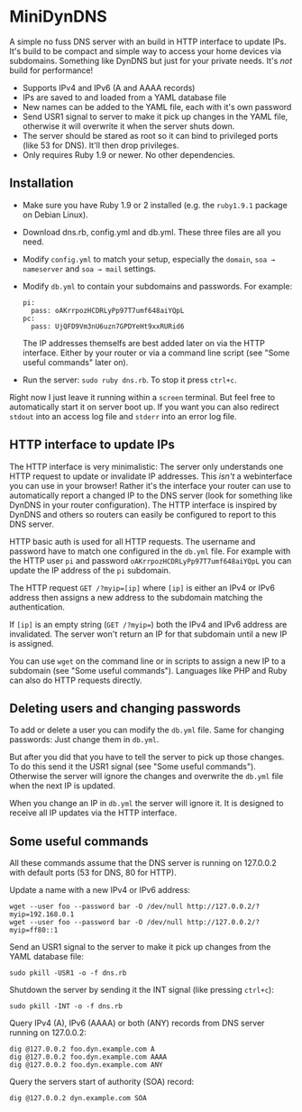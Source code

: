 # MiniDynDNS

A simple no fuss DNS server with an build in HTTP interface to update IPs. It's build to be compact and simple way to access your home devices via subdomains. Something like DynDNS but just for your private needs. It's _not_ build for performance!

- Supports IPv4 and IPv6 (A and AAAA records)
- IPs are saved to and loaded from a YAML database file
- New names can be added to the YAML file, each with it's own password
- Send USR1 signal to server to make it pick up changes in the YAML file, otherwise it will overwrite it when the server shuts down.
- The server should be stared as root so it can bind to privileged ports (like 53 for DNS). It'll then drop privileges.
- Only requires Ruby 1.9 or newer. No other dependencies.


## Installation

- Make sure you have Ruby 1.9 or 2 installed (e.g. the `ruby1.9.1` package on Debian Linux).
- Download dns.rb, config.yml and db.yml. These three files are all you need.
- Modify `config.yml` to match your setup, especially the `domain`, `soa → nameserver` and `soa → mail` settings.
- Modify `db.yml` to contain your subdomains and passwords. For example:
  
  ```
  pi:
    pass: oAKrrpozHCDRLyPp97T7umf648aiYQpL
  pc:
    pass: UjQFD9Vm3nU6uzn7GPDYeHt9xxRURid6
  ```
  
  The IP addresses themselfs are best added later on via the HTTP interface. Either by your router or via a command line script (see "Some useful commands" later on).
- Run the server: `sudo ruby dns.rb`. To stop it press `ctrl+c`.

Right now I just leave it running within a `screen` terminal. But feel free to automatically start it on server boot up. If you want you can also redirect `stdout` into an access log file and `stderr` into an error log file.


## HTTP interface to update IPs

The HTTP interface is very minimalistic: The server only understands one HTTP request to update or invalidate IP addresses. This _isn't_ a webinterface you can use in your browser! Rather it's the interface your router can use to automatically report a changed IP to the DNS server (look for something like DynDNS in your router configuration). The HTTP interface is inspired by DynDNS and others so routers can easily be configured to report to this DNS server.

HTTP basic auth is used for all HTTP requests. The username and password have to match one configured in the `db.yml` file. For example with the HTTP user `pi` and password `oAKrrpozHCDRLyPp97T7umf648aiYQpL` you can update the IP address of the `pi` subdomain.

The HTTP request `GET /?myip=[ip]` where `[ip]` is either an IPv4 or IPv6 address then assigns a new address to the subdomain matching the authentication.

If `[ip]` is an empty string (`GET /?myip=`) both the IPv4 and IPv6 address are invalidated. The server won't return an IP for that subdomain until a new IP is assigned.

You can use `wget` on the command line or in scripts to assign a new IP to a subdomain (see "Some useful commands"). Languages like PHP and Ruby can also do HTTP requests directly.


## Deleting users and changing passwords

To add or delete a user you can modify the `db.yml` file. Same for changing passwords: Just change them in `db.yml`.

But after you did that you have to tell the server to pick up those changes. To do this send it the USR1 signal (see "Some useful commands"). Otherwise the server will ignore the changes and overwrite the `db.yml` file when the next IP is updated.

When you change an IP in `db.yml` the server will ignore it. It is designed to receive all IP updates via the HTTP interface.


## Some useful commands

All these commands assume that the DNS server is running on 127.0.0.2 with default ports (53 for DNS, 80 for HTTP).

Update a name with a new IPv4 or IPv6 address:

	wget --user foo --password bar -O /dev/null http://127.0.0.2/?myip=192.168.0.1
	wget --user foo --password bar -O /dev/null http://127.0.0.2/?myip=ff80::1

Send an USR1 signal to the server to make it pick up changes from the
YAML database file:

	sudo pkill -USR1 -o -f dns.rb

Shutdown the server by sending it the INT signal (like pressing `ctrl+c`):

	sudo pkill -INT -o -f dns.rb

Query IPv4 (A), IPv6 (AAAA) or both (ANY) records from DNS server running on 127.0.0.2:

	dig @127.0.0.2 foo.dyn.example.com A
	dig @127.0.0.2 foo.dyn.example.com AAAA
	dig @127.0.0.2 foo.dyn.example.com ANY

Query the servers start of authority (SOA) record:

	dig @127.0.0.2 dyn.example.com SOA
